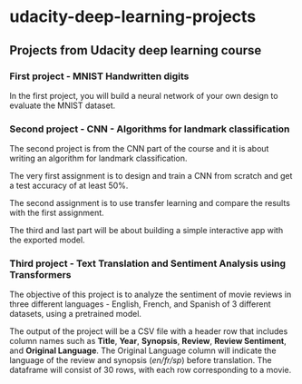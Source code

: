 # udacity-deep-learning-projects
## Projects from Udacity deep learning course


### First project - MNIST Handwritten digits

In the first project, you will build a neural network of your own design to evaluate the MNIST dataset.


### Second project - CNN - Algorithms for landmark classification

The second project is from the CNN part of the course and it is about writing an algorithm for landmark classification.

The very first assignment is to design and train a CNN from scratch and get a test accuracy of at least 50%.

The second assignment is to use transfer learning and compare the results with the first assignment.

The third and last part will be about building a simple interactive app with the exported model.

### Third project - Text Translation and Sentiment Analysis using Transformers

The objective of this project is to analyze the sentiment of movie reviews in three different languages - English, French, and Spanish of 3 different datasets, using a pretrained model.

The output of the project will be a CSV file with a header row that includes column names such as **Title**, **Year**, **Synopsis**, **Review**, **Review Sentiment**, and **Original Language**. The Original Language column will indicate the language of the review and synopsis (*en/fr/sp*) before translation. The dataframe will consist of 30 rows, with each row corresponding to a movie.

